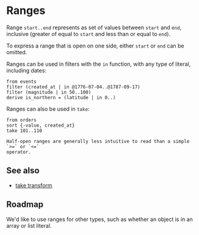 # Ranges

Range `start..end` represents as set of values between `start` and `end`,
inclusive (greater of equal to `start` and less than or equal to `end`).

To express a range that is open on one side, either `start` or `end` can be
omitted.

Ranges can be used in filters with the `in` function, with any type of literal,
including dates:

```prql
from events
filter (created_at | in @1776-07-04..@1787-09-17)
filter (magnitude | in 50..100)
derive is_northern = (latitude | in 0..)
```

Ranges can also be used in `take`:

```prql
from orders
sort {-value, created_at}
take 101..110
```

```admonish note
Half-open ranges are generally less intuitive to read than a simple `>=` or `<=`
operator.
```

## See also

- [take transform](../stdlib/transforms/take.md)

## Roadmap

We'd like to use ranges for other types, such as whether an object is in an
array or list literal.
